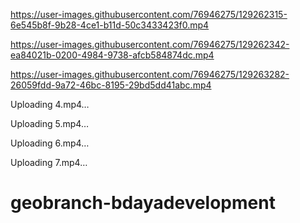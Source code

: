 

https://user-images.githubusercontent.com/76946275/129262315-6e545b8f-9b28-4ce1-b11d-50c3433423f0.mp4



https://user-images.githubusercontent.com/76946275/129262342-ea84021b-0200-4984-9738-afcb584874dc.mp4



https://user-images.githubusercontent.com/76946275/129263282-26059fdd-9a72-46bc-8195-29bd5dd41abc.mp4



Uploading 4.mp4…



Uploading 5.mp4…



Uploading 6.mp4…



Uploading 7.mp4…

# geobranch-bdayadevelopment
